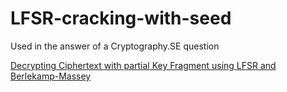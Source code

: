 # LFSR-cracking-with-seed

Used in the answer of a Cryptography.SE question

[Decrypting Ciphertext with partial Key Fragment using LFSR and Berlekamp-Massey
](https://crypto.stackexchange.com/q/66102/18298)
